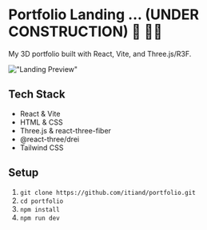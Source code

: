 # Portfolio Landing ... (UNDER CONSTRUCTION) 🚧 👨‍💻

My 3D portfolio built with React, Vite, and Three.js/R3F.

!["Landing Preview"](https://github.com/itiand/portfolio/blob/main/docs/portfolio-in-construction.gif?raw=true)

## Tech Stack

- React & Vite
- HTML & CSS
- Three.js & react-three-fiber
- @react-three/drei
- Tailwind CSS

## Setup

1. `git clone https://github.com/itiand/portfolio.git`
2. `cd portfolio`
3. `npm install`
4. `npm run dev`
